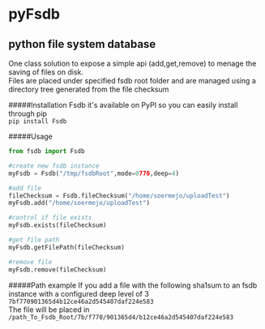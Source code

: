 pyFsdb
======
python file system database
-----
One class solution to expose a simple api (add,get,remove) to menage the saving of files on disk.  
Files are placed under specified fsdb root folder and are managed using a directory tree generated from the file checksum

#####Installation
Fsdb it's available on PyPI so you can easily install through pip  
`pip install Fsdb`

#####Usage
```python
from fsdb import Fsdb

#create new fsdb instance
myFsdb = Fsdb("/tmp/fsdbRoot",mode=0770,deep=4)

#add file
fileChecksum = Fsdb.fileChecksum("/home/soermejo/uploadTest")
myFsdb.add("/home/soermejo/uploadTest")

#control if file exists
myFsdb.exists(fileChecksum)

#get file path
myFsdb.getFilePath(fileChecksum)

#remove file
myFsdb.remove(fileChecksum)
```

#####Path example
If you add a file with the following sha1sum to an fsdb instance with a configured deep level of 3
`7bf770901365d4b12ce46a2d545407daf224e583`  
The file will be placed in  
`/path_To_Fsdb_Root/7b/f770/901365d4/b12ce46a2d545407daf224e583`
